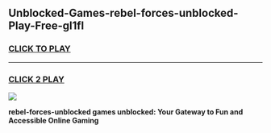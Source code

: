 
## Unblocked-Games-rebel-forces-unblocked-Play-Free-gl1fl
<h3>
<a href="https://premium76.site?title=rebel-forces-unblocked&ref=19M">CLICK TO PLAY</a></h3>
<hr>

<h3>
<a href="https://premium76.site?title=rebel-forces-unblocked&ref=19M">CLICK 2 PLAY</a>
  
</h3>

<a href="https://premium76.site?title=rebel-forces-unblocked&ref=19M"><img src="https://clearcache.store/games.png"></a>


**rebel-forces-unblocked games unblocked: Your Gateway to Fun and Accessible Online Gaming**
